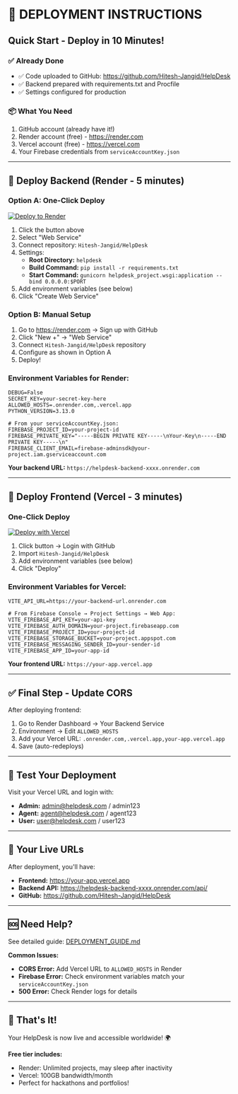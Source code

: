 # 🚀 DEPLOYMENT INSTRUCTIONS

## Quick Start - Deploy in 10 Minutes!

### ✅ Already Done
- ✅ Code uploaded to GitHub: https://github.com/Hitesh-Jangid/HelpDesk
- ✅ Backend prepared with requirements.txt and Procfile
- ✅ Settings configured for production

### 📦 What You Need
1. GitHub account (already have it!)
2. Render account (free) - https://render.com
3. Vercel account (free) - https://vercel.com
4. Your Firebase credentials from `serviceAccountKey.json`

---

## 🎯 Deploy Backend (Render - 5 minutes)

### Option A: One-Click Deploy

[![Deploy to Render](https://render.com/images/deploy-to-render-button.svg)](https://render.com)

1. Click the button above
2. Select "Web Service"
3. Connect repository: `Hitesh-Jangid/HelpDesk`
4. Settings:
   - **Root Directory:** `helpdesk`
   - **Build Command:** `pip install -r requirements.txt`
   - **Start Command:** `gunicorn helpdesk_project.wsgi:application --bind 0.0.0.0:$PORT`
5. Add environment variables (see below)
6. Click "Create Web Service"

### Option B: Manual Setup

1. Go to https://render.com → Sign up with GitHub
2. Click "New +" → "Web Service"
3. Connect `Hitesh-Jangid/HelpDesk` repository
4. Configure as shown in Option A
5. Deploy!

### Environment Variables for Render:

```env
DEBUG=False
SECRET_KEY=your-secret-key-here
ALLOWED_HOSTS=.onrender.com,.vercel.app
PYTHON_VERSION=3.13.0

# From your serviceAccountKey.json:
FIREBASE_PROJECT_ID=your-project-id
FIREBASE_PRIVATE_KEY="-----BEGIN PRIVATE KEY-----\nYour-Key\n-----END PRIVATE KEY-----\n"
FIREBASE_CLIENT_EMAIL=firebase-adminsdk@your-project.iam.gserviceaccount.com
```

**Your backend URL:** `https://helpdesk-backend-xxxx.onrender.com`

---

## 🎨 Deploy Frontend (Vercel - 3 minutes)

### One-Click Deploy

[![Deploy with Vercel](https://vercel.com/button)](https://vercel.com/new/clone?repository-url=https://github.com/Hitesh-Jangid/HelpDesk)

1. Click button → Login with GitHub
2. Import `Hitesh-Jangid/HelpDesk`
3. Add environment variables (see below)
4. Click "Deploy"

### Environment Variables for Vercel:

```env
VITE_API_URL=https://your-backend-url.onrender.com

# From Firebase Console → Project Settings → Web App:
VITE_FIREBASE_API_KEY=your-api-key
VITE_FIREBASE_AUTH_DOMAIN=your-project.firebaseapp.com
VITE_FIREBASE_PROJECT_ID=your-project-id
VITE_FIREBASE_STORAGE_BUCKET=your-project.appspot.com
VITE_FIREBASE_MESSAGING_SENDER_ID=your-sender-id
VITE_FIREBASE_APP_ID=your-app-id
```

**Your frontend URL:** `https://your-app.vercel.app`

---

## ✅ Final Step - Update CORS

After deploying frontend:

1. Go to Render Dashboard → Your Backend Service
2. Environment → Edit `ALLOWED_HOSTS`
3. Add your Vercel URL: `.onrender.com,.vercel.app,your-app.vercel.app`
4. Save (auto-redeploys)

---

## 🧪 Test Your Deployment

Visit your Vercel URL and login with:

- **Admin:** admin@helpdesk.com / admin123
- **Agent:** agent@helpdesk.com / agent123  
- **User:** user@helpdesk.com / user123

---

## 📱 Your Live URLs

After deployment, you'll have:

- **Frontend:** https://your-app.vercel.app
- **Backend API:** https://helpdesk-backend-xxxx.onrender.com/api/
- **GitHub:** https://github.com/Hitesh-Jangid/HelpDesk

---

## 🆘 Need Help?

See detailed guide: [DEPLOYMENT_GUIDE.md](./DEPLOYMENT_GUIDE.md)

**Common Issues:**

- **CORS Error:** Add Vercel URL to `ALLOWED_HOSTS` in Render
- **Firebase Error:** Check environment variables match your `serviceAccountKey.json`
- **500 Error:** Check Render logs for details

---

## 🎉 That's It!

Your HelpDesk is now live and accessible worldwide! 🌍

**Free tier includes:**
- Render: Unlimited projects, may sleep after inactivity
- Vercel: 100GB bandwidth/month
- Perfect for hackathons and portfolios!

